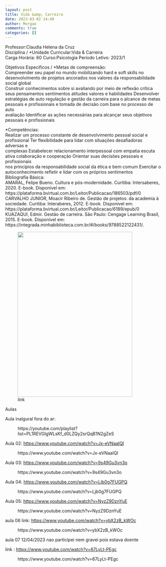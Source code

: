 ```yaml
---
layout: post
title: Vida &amp; Carreira
date: 2023-03-02 14:49
author: Morgao
comments: true
categories: []
---
```

<!-- wp:paragraph -->
<p>Professor:Claudia Helena da Cruz<br>Disciplina / *Unidade Curricular:Vida &amp; Carreira<br>Carga Horária: 60 Curso:Psicologia Período Letivo: 2023/1</p>
<!-- /wp:paragraph -->

<!-- wp:paragraph -->
<p>Objetivos Especificos / *Metas de compreensão:<br>Compreender seu papel no mundo mobilizando hard e soft skills no desenvolvimento de projetos ancorados nos valores da responsabilidade social global<br>Construir conhecimentos sobre si avaliando por meio de reflexão crítica seus pensamentos sentimentos atitudes valores e habilidades Desenvolver<br>estratégias de auto regulação e gestão da carreira para o alcance de metas pessoais e profissionais e tomada de decisão com base no processo de auto<br>avaliação Identificar as ações necessárias para alcançar seus objetivos pessoais e profissionais</p>
<!-- /wp:paragraph -->

<!-- wp:paragraph -->
<p>*Competências:<br>Realizar um processo constante de desenvolvimento pessoal social e profissional Ter flexibilidade para lidar com situações desafiadoras adversas e<br>complexas Estabelecer relacionamento interpessoal com empatia escuta ativa colaboração e cooperação Orientar suas decisões pessoais e profissionais<br>nos princípios da responsabilidade social da ética e bem comum Exercitar o autoconhecimento refletir e lidar com os próprios sentimentos<br>Bibliografia Básica:<br>AMARAL, Felipe Bueno. Cultura e pós-modernidade. Curitiba: Intersaberes, 2020. E-book. Disponível em:<br>https://plataforma.bvirtual.com.br/Leitor/Publicacao/186503/pdf/0<br>CARVALHO JUNIOR, Moacir Ribeiro de. Gestão de projetos: da academia à sociedade. Curitiba: Interaberes, 2012. E-book. Disponível em:<br>https://plataforma.bvirtual.com.br/Leitor/Publicacao/6189/epub/0<br>KUAZAQUI, Edmir. Gestão de carreira. São Paulo: Cengage Learning Brasil, 2015. E-book. Disponível em:<br>https://integrada.minhabiblioteca.com.br/#/books/9788522122431/.</p>
<!-- /wp:paragraph -->

<!-- wp:image {"id":395,"width":369,"height":531,"sizeSlug":"large","linkDestination":"custom"} -->
<figure class="wp-block-image size-large is-resized"><a href="https://matematicafibonacci.wordpress.com/wp-content/uploads/2023/03/moacir_jr_gestao_de_projetos_1ed.pdf"><img src="https://matematicafibonacci.wordpress.com/wp-content/uploads/2023/03/livropsi03-1.png?w=369" alt="" class="wp-image-395" width="369" height="531" /></a><figcaption class="wp-element-caption">link</figcaption></figure>
<!-- /wp:image -->

<!-- wp:paragraph -->
<p>Aulas</p>
<!-- /wp:paragraph -->

<!-- wp:paragraph -->
<p>Aula inalgural fora do ar:</p>
<!-- /wp:paragraph -->

<!-- wp:embed {"url":"https://youtube.com/playlist?list=PL1REVGlgWLsKf_d0LZQy2srQqB1N2gZeS","type":"video","providerNameSlug":"youtube","responsive":true,"className":"wp-embed-aspect-16-9 wp-has-aspect-ratio"} -->
<figure class="wp-block-embed is-type-video is-provider-youtube wp-block-embed-youtube wp-embed-aspect-16-9 wp-has-aspect-ratio"><div class="wp-block-embed__wrapper">
https://youtube.com/playlist?list=PL1REVGlgWLsKf_d0LZQy2srQqB1N2gZeS
</div></figure>
<!-- /wp:embed -->

<!-- wp:paragraph -->
<p>Aula 02: <a href="https://www.youtube.com/watch?v=Jx-eVNaaIQI">https://www.youtube.com/watch?v=Jx-eVNaaIQI</a></p>
<!-- /wp:paragraph -->

<!-- wp:embed {"url":"https://www.youtube.com/watch?v=Jx-eVNaaIQI","type":"video","providerNameSlug":"youtube","responsive":true,"className":"wp-embed-aspect-16-9 wp-has-aspect-ratio"} -->
<figure class="wp-block-embed is-type-video is-provider-youtube wp-block-embed-youtube wp-embed-aspect-16-9 wp-has-aspect-ratio"><div class="wp-block-embed__wrapper">
https://www.youtube.com/watch?v=Jx-eVNaaIQI
</div></figure>
<!-- /wp:embed -->

<!-- wp:paragraph -->
<p>Aula 03: <a href="https://www.youtube.com/watch?v=9s49Gu3vn3o">https://www.youtube.com/watch?v=9s49Gu3vn3o</a></p>
<!-- /wp:paragraph -->

<!-- wp:embed {"url":"https://www.youtube.com/watch?v=9s49Gu3vn3o","type":"video","providerNameSlug":"youtube","responsive":true,"className":"wp-embed-aspect-16-9 wp-has-aspect-ratio"} -->
<figure class="wp-block-embed is-type-video is-provider-youtube wp-block-embed-youtube wp-embed-aspect-16-9 wp-has-aspect-ratio"><div class="wp-block-embed__wrapper">
https://www.youtube.com/watch?v=9s49Gu3vn3o
</div></figure>
<!-- /wp:embed -->

<!-- wp:paragraph -->
<p>Aula 04: <a href="https://www.youtube.com/watch?v=Ljb0g7FUGPQ">https://www.youtube.com/watch?v=Ljb0g7FUGPQ</a></p>
<!-- /wp:paragraph -->

<!-- wp:embed {"url":"https://www.youtube.com/watch?v=Ljb0g7FUGPQ","type":"video","providerNameSlug":"youtube","responsive":true,"className":"wp-embed-aspect-16-9 wp-has-aspect-ratio"} -->
<figure class="wp-block-embed is-type-video is-provider-youtube wp-block-embed-youtube wp-embed-aspect-16-9 wp-has-aspect-ratio"><div class="wp-block-embed__wrapper">
https://www.youtube.com/watch?v=Ljb0g7FUGPQ
</div></figure>
<!-- /wp:embed -->

<!-- wp:paragraph -->
<p>Aula 05: <a href="https://www.youtube.com/watch?v=NyzZ9DznYuE">https://www.youtube.com/watch?v=NyzZ9DznYuE</a></p>
<!-- /wp:paragraph -->

<!-- wp:embed {"url":"https://www.youtube.com/watch?v=NyzZ9DznYuE","type":"video","providerNameSlug":"youtube","responsive":true,"className":"wp-embed-aspect-16-9 wp-has-aspect-ratio"} -->
<figure class="wp-block-embed is-type-video is-provider-youtube wp-block-embed-youtube wp-embed-aspect-16-9 wp-has-aspect-ratio"><div class="wp-block-embed__wrapper">
https://www.youtube.com/watch?v=NyzZ9DznYuE
</div></figure>
<!-- /wp:embed -->

<!-- wp:paragraph -->
<p>aula 06 link: <a href="https://www.youtube.com/watch?v=ybX2zB_kWOc">https://www.youtube.com/watch?v=ybX2zB_kWOc</a></p>
<!-- /wp:paragraph -->

<!-- wp:embed {"url":"https://www.youtube.com/watch?v=ybX2zB_kWOc","type":"video","providerNameSlug":"youtube","responsive":true,"className":"wp-embed-aspect-16-9 wp-has-aspect-ratio"} -->
<figure class="wp-block-embed is-type-video is-provider-youtube wp-block-embed-youtube wp-embed-aspect-16-9 wp-has-aspect-ratio"><div class="wp-block-embed__wrapper">
https://www.youtube.com/watch?v=ybX2zB_kWOc
</div></figure>
<!-- /wp:embed -->

<!-- wp:paragraph -->
<p>aula 07 12/04/2023 nao participei nem gravei pois estava doente</p>
<!-- /wp:paragraph -->

<!-- wp:paragraph -->
<p>link : <a href="https://www.youtube.com/watch?v=67LyLt-PEgc">https://www.youtube.com/watch?v=67LyLt-PEgc</a></p>
<!-- /wp:paragraph -->

<!-- wp:embed {"url":"https://www.youtube.com/watch?v=67LyLt-PEgc","type":"video","providerNameSlug":"youtube","responsive":true,"className":"wp-embed-aspect-16-9 wp-has-aspect-ratio"} -->
<figure class="wp-block-embed is-type-video is-provider-youtube wp-block-embed-youtube wp-embed-aspect-16-9 wp-has-aspect-ratio"><div class="wp-block-embed__wrapper">
https://www.youtube.com/watch?v=67LyLt-PEgc
</div></figure>
<!-- /wp:embed -->
